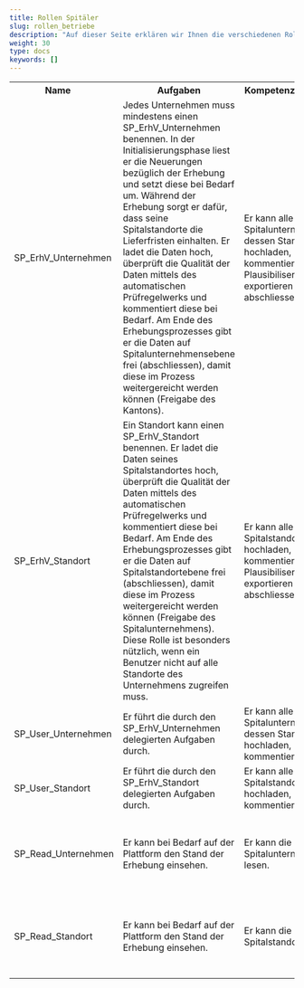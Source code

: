 ```yaml
---
title: Rollen Spitäler
slug: rollen_betriebe
description: "Auf dieser Seite erklären wir Ihnen die verschiedenen Rollen eines Betriebsbenutzer (Spital)."
weight: 30
type: docs
keywords: []
---
```



<table>
  <tr>
    <th><div style="width:155px"> Name </div></th>
    <th> Aufgaben </th>
    <th> <div style="width:110px"> Kompetenzen </div> </th>
    <th> <div style="width:120px"> Verantwortung </div> </th>
  </tr>
  <tr>
    <td>SP_ErhV_Unternehmen </td>
    <td> Jedes Unternehmen muss mindestens einen SP_ErhV_Unternehmen benennen. In der Initialisierungsphase liest er die Neuerungen bezüglich der Erhebung und setzt diese bei Bedarf um. Während der Erhebung sorgt er dafür, dass seine Spitalstandorte die Lieferfristen einhalten. Er ladet die Daten hoch, überprüft die Qualität der Daten mittels des automatischen Prüfregelwerks und kommentiert diese bei Bedarf. Am Ende des Erhebungsprozesses gibt er die Daten auf Spitalunternehmensebene frei (abschliessen), damit diese im Prozess weitergereicht werden können (Freigabe des Kantons). </td>
    <td> Er kann alle Daten seines Spitalunternehmen und dessen Standorte lesen, hochladen, kommentieren, zu Plausibiliserungszwecken exportieren und abschliessen. </td>
    <td> Er sorgt dafür, dass die Daten seines Spitalunternehmens innerhalb der vorgegebenen Frist und in guter Qualität vorliegen und gibt diese auf Ebene Spitalunternehmen frei. </td>
  </tr>
  <tr>
    <td>SP_ErhV_Standort</td>
    <td> Ein Standort kann einen SP_ErhV_Standort benennen. Er ladet die Daten seines Spitalstandortes hoch, überprüft die Qualität der Daten mittels des automatischen Prüfregelwerks und kommentiert diese bei Bedarf. Am Ende des Erhebungsprozesses gibt er die Daten auf Spitalstandortebene frei (abschliessen), damit diese im Prozess weitergereicht werden können (Freigabe des Spitalunternehmens). Diese Rolle ist besonders nützlich, wenn ein Benutzer nicht auf alle Standorte des Unternehmens zugreifen muss.</td>
    <td> Er kann alle Daten seines Spitalstandorts lesen, hochladen, kommentieren, zu Plausibiliserungszwecken exportieren und abschliessen. </td>
    <td> Er sorgt dafür, dass die Daten seines Spitalstandorts innerhalb der vorgegebenen Frist und in guter Qualität vorliegen und gibt diese auf Ebene Spitalstandort frei. Außerdem informiert er den KT_Superuser sofort, wenn sich die Benutzer seines Krankenhausstandorts ändern (z.B. ein Mitarbeiter kündigt, wechselt seine Funktion und benötigt seinen Zugang zur SpiGes-Plattform nicht mehr, ...). </td>
  </tr>
  <tr>
    <td> SP_User_Unternehmen </td>
    <td> Er führt die durch den SP_ErhV_Unternehmen delegierten Aufgaben durch. </td>
    <td> Er kann alle Daten seines Spitalunternehms und dessen Standorte lesen, hochladen, kommentieren. </td>
    <td> Er unterstützt den SP_ErhV_Unternehmen in seinen Aufgaben. </td>
  </tr>
  <tr>
    <td> SP_User_Standort </td>
    <td> Er führt die durch den SP_ErhV_Standort delegierten Aufgaben durch. </td>
    <td> Er kann alle Daten seines Spitalstandorts lesen, hochladen, kommentieren. </td>
    <td> Er unterstützt den SP_ErhV_Standort in seinen Aufgaben. </td>
  </tr>
  <tr>
    <td> SP_Read_Unternehmen </td>
    <td> Er kann bei Bedarf auf der Plattform den Stand der Erhebung einsehen. </td>
    <td> Er kann die Daten seines Spitalunternehmens lesen. </td>
    <td> Er unterliegt der Schweigepflicht und darf keine Information über gelesene Informationen auf der Plattform Unbefugten mitteilen. </td>
  </tr>
  <tr>
    <td> SP_Read_Standort </td>
    <td> Er kann bei Bedarf auf der Plattform den Stand der Erhebung einsehen. </td>
    <td> Er kann die Daten seines Spitalstandorts lesen. </td>
    <td> Er unterliegt der Schweigepflicht und darf keine Information über gelesene Informationen auf der Plattform Unbefugten mitteilen. </td>
  </tr>
</table>

<!-- 

  <tr>
    <td> </td>
    <td> </td>
    <td> </td>
    <td> </td>
  </tr>

  -->